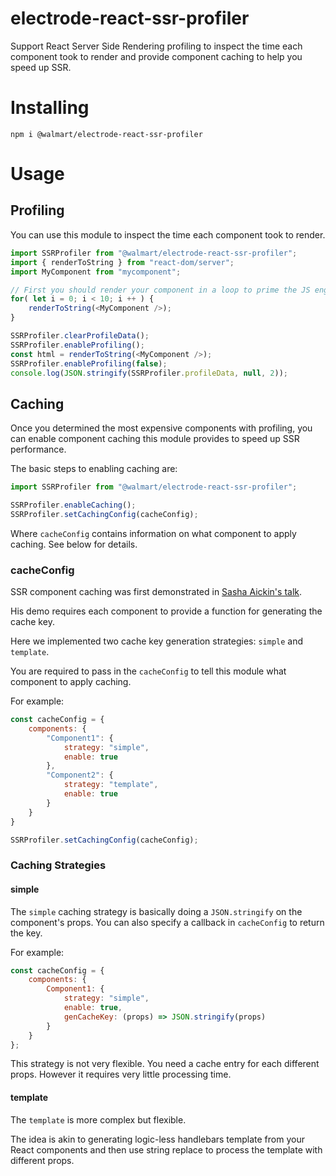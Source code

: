 # electrode-react-ssr-profiler

Support React Server Side Rendering profiling to inspect the time each component took to render and provide component caching to help you speed up SSR.

# Installing

```
npm i @walmart/electrode-react-ssr-profiler
```

# Usage

## Profiling

You can use this module to inspect the time each component took to render.

```js
import SSRProfiler from "@walmart/electrode-react-ssr-profiler";
import { renderToString } from "react-dom/server";
import MyComponent from "mycomponent";

// First you should render your component in a loop to prime the JS engine (i.e: V8 for NodeJS)
for( let i = 0; i < 10; i ++ ) {
    renderToString(<MyComponent />);
}

SSRProfiler.clearProfileData();
SSRProfiler.enableProfiling();
const html = renderToString(<MyComponent />);
SSRProfiler.enableProfiling(false);
console.log(JSON.stringify(SSRProfiler.profileData, null, 2));
```

## Caching

Once you determined the most expensive components with profiling, you can enable component caching this module provides to speed up SSR performance.

The basic steps to enabling caching are:

```js
import SSRProfiler from "@walmart/electrode-react-ssr-profiler";

SSRProfiler.enableCaching();
SSRProfiler.setCachingConfig(cacheConfig);
```

Where `cacheConfig` contains information on what component to apply caching.  See below for details.

### cacheConfig

SSR component caching was first demonstrated in [Sasha Aickin's talk].

His demo requires each component to provide a function for generating the cache key.

Here we implemented two cache key generation strategies: `simple` and `template`.

You are required to pass in the `cacheConfig` to tell this module what component to apply caching.

For example:

```js
const cacheConfig = {
    components: {
        "Component1": {
            strategy: "simple",
            enable: true
        },
        "Component2": {
            strategy: "template",
            enable: true
        }
    }
}

SSRProfiler.setCachingConfig(cacheConfig);
```

### Caching Strategies

#### simple

The `simple` caching strategy is basically doing a `JSON.stringify` on the component's props.  You can also specify a callback in `cacheConfig` to return the key.

For example:

```js
const cacheConfig = {
    components: {
        Component1: {
            strategy: "simple",
            enable: true,
            genCacheKey: (props) => JSON.stringify(props)
        }
    }
};
```

This strategy is not very flexible.  You need a cache entry for each different props.  However it requires very little processing time.

#### template

The `template` is more complex but flexible.  

The idea is akin to generating logic-less handlebars template from your React components and then use string replace to process the template with different props. 

[Sasha Aickin's talk]: https://www.youtube.com/watch?v=PnpfGy7q96U
